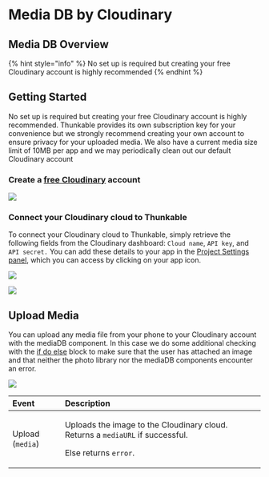 # Media DB by Cloudinary

## Media DB Overview

{% hint style="info" %}
No set up is required but creating your free Cloudinary account is highly recommended
{% endhint %}

## Getting Started

No set up is required but creating your free Cloudinary account is highly recommended. Thunkable provides its own subscription key for your convenience but we strongly recommend creating your own account to ensure privacy for your uploaded media. We also have a current media size limit of 10MB per app and we may periodically clean out our default Cloudinary account

### Create a [free Cloudinary](https://cloudinary.com/) account

![](.gitbook/assets/media-db-cloudinary-fig-1.png)

### Connect your Cloudinary cloud to Thunkable

To connect your Cloudinary cloud to Thunkable, simply retrieve the following fields from the Cloudinary dashboard: `Cloud name`, `API key`, and `API secret.` You can add these details to your app in the [Project Settings panel](projects/settings.md#api-keys), which you can access by clicking on your app icon.

![](.gitbook/assets/media-db-cloudinary-fig-4.png)

![](.gitbook/assets/media-db-cloudinary-fig-2.png)

## Upload Media

You can upload any media file from your phone to your Cloudinary account with the mediaDB component. In this case we do some additional checking with the [if do else](control.md#if-this-do-that) block to make sure that the user has attached an image and that neither the photo library nor the mediaDB components encounter an error. 

![](.gitbook/assets/mediadb_upload.png)

<table>
  <thead>
    <tr>
      <th style="text-align:left">Event</th>
      <th style="text-align:left">Description</th>
    </tr>
  </thead>
  <tbody>
    <tr>
      <td style="text-align:left">Upload (<code>media</code>)</td>
      <td style="text-align:left">
        <p>Uploads the image to the Cloudinary cloud. Returns a <code>mediaURL</code> if
          successful.</p>
        <p>Else returns <code>error</code>.</p>
      </td>
    </tr>
  </tbody>
</table>

